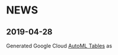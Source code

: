 # NEWS

## 2019-04-28
Generated Google Cloud [AutoML Tables](https://cloud.google.com/automl-tables/docs/apis) as [](/googleautomlv1beta1.auto)